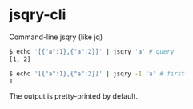 # jsqry-cli

Command-line jsqry (like jq)

```bash
$ echo '[{"a":1},{"a":2}]' | jsqry 'a' # query
[1, 2]

$ echo '[{"a":1},{"a":2}]' | jsqry -1 'a' # first
1
```

The output is pretty-printed by default.
